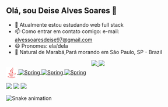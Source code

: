 ## Olá, sou Deise Alves Soares  👋

- 🌱 Atualmente estou estudando web full stack
- 📫 Como entrar em contato comigo: e-mail: alvessoaresdeise97@gmail.com
- 😄 Pronomes: ela/dela
- 👩 Natural de Marabá,Pará morando em São Paulo, SP - Brazil

<div align="center">
  <a href="https://github.com/deisealves">
  <img height="140em" src="https://github-readme-stats.vercel.app/api?username=deisealves&show_icons=true&theme=synthwave&include_all_commits=true&count_private=true"/>
  <img height="140em" src="https://github-readme-stats.vercel.app/api/top-langs/?username=deisealves&layout=compact&langs_count=7&theme=synthwave"/>
</div>
  
  <img align="center" alt="Deise-Java" height="30" width="30" src="https://raw.githubusercontent.com/devicons/devicon/master/icons/java/java-plain.svg">
  <img align="center" alt="Spring" height="25" width="25" src="https://cdn.jsdelivr.net/gh/devicons/devicon/icons/spring/spring-original.svg">
  <img align="center" alt="Spring" height="60" width="60" src="https://cdn.jsdelivr.net/gh/devicons/devicon/icons/mysql/mysql-original-wordmark.svg">
  <img align="center" alt="Spring" height="30" width="30" src="https://cdn.jsdelivr.net/gh/devicons/devicon/icons/html5/html5-original-wordmark.svg">

  
  <div>
    
  <a href="https://www.linkedin.com/in/deise-alves-soares-928b801a0/" target="_blank"><img src="https://img.shields.io/badge/-LinkedIn-%230077B5?style=for-the-badge&logo=linkedin&logoColor=white" target="_blank"></a> 
   <a href = "alvessoaresdeyse@gmail.com"><img src="https://img.shields.io/badge/-Gmail-%23333?style=for-the-badge&logo=gmail&logoColor=white" target="_blank"></a>
    <a href="https://www.instagram.com/deyse_soaares/" target="_blank"><img src="https://img.shields.io/badge/Instagram-E4405F?style=for-the-badge&logo=instagram&logoColor=white" target="_blank"></a>
    
  ![Snake animation](https://github.com/deisealves/deisealves/blob/output/github-contribution-grid-snake.svg)
    </div>
  
  
 
